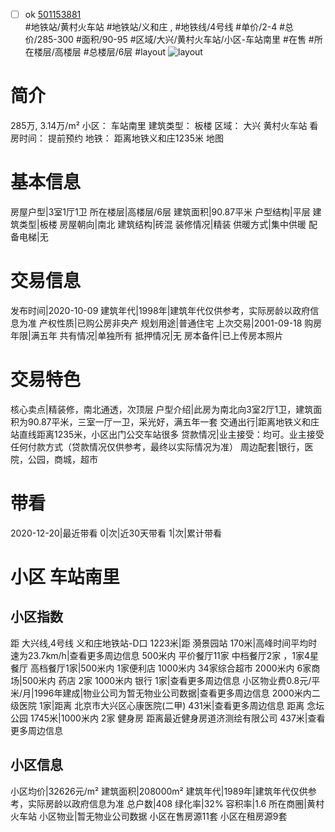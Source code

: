 - [ ] ok [501153881](https://bj.5i5j.com/ershoufang/501153881.html)  
 #地铁站/黄村火车站 #地铁站/义和庄 ,  #地铁线/4号线
#单价/2-4 #总价/285-300 #面积/90-95   #区域/大兴/黄村火车站/小区-车站南里 #在售 #所在楼层/高楼层 #总楼层/6层 #layout 
![layout](http://image2a.5i5j.com/bdir/layout/0a5721dba5b944b7b403169286c66738.jpg_P5.jpg) 
# 简介 
 285万,  3.14万/m² 
小区： 车站南里
建筑类型： 板楼
区域： 大兴 黄村火车站
看房时间： 提前预约
地铁： 距离地铁义和庄1235米 地图
# 基本信息 
 房屋户型|3室1厅1卫
所在楼层|高楼层/6层
建筑面积|90.87平米
户型结构|平层
建筑类型|板楼
房屋朝向|南北
建筑结构|砖混
装修情况|精装
供暖方式|集中供暖
配备电梯|无
# 交易信息 
 发布时间|2020-10-09
建筑年代|1998年|建筑年代仅供参考，实际房龄以政府信息为准
产权性质|已购公房非央产
规划用途|普通住宅
上次交易|2001-09-18
购房年限|满五年
共有情况|单独所有
抵押情况|无
房本备件|已上传房本照片
# 交易特色 
 核心卖点|精装修，南北通透，次顶层
户型介绍|此房为南北向3室2厅1卫，建筑面积为90.87平米，三室一厅一卫，采光好，满五年一套
交通出行|距离地铁义和庄站直线距离1235米，小区出门公交车站很多
贷款情况|业主接受：均可。业主接受任何付款方式（贷款情况仅供参考，最终以实际情况为准）
周边配套|银行，医院，公园，商城，超市
# 带看 
 2020-12-20|最近带看	 0|次|近30天带看	 1|次|累计带看
# 小区 车站南里
## 小区指数 
 距 大兴线,4号线 义和庄地铁站-D口 1223米|距 漪景园站 170米|高峰时间平均时速为23.7km/h|查看更多周边信息
500米内 平价餐厅11家
中档餐厅2家 ，1家4星餐厅
高档餐厅1家|500米内 1家便利店
1000米内 34家综合超市
2000米内 6家商场|500米内 药店 2家
1000米内 银行 1家|查看更多周边信息
小区物业费0.8元/平米/月|1996年建成|物业公司为暂无物业公司数据|查看更多周边信息
2000米内二级医院 1家|距离 北京市大兴区心康医院(二甲)  431米|查看更多周边信息
距离 念坛公园 1745米|1000米内 2家 健身房
距离最近健身房道济测绘有限公司 437米|查看更多周边信息
## 小区信息 
 小区均价|32626元/m²
建筑面积|208000m²
建筑年代|1989年|建筑年代仅供参考，实际房龄以政府信息为准
总户数|408
绿化率|32%
容积率|1.6
所在商圈|黄村火车站
小区物业|暂无物业公司数据
小区在售房源11套
小区在租房源9套
